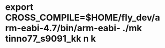 export CROSS_COMPILE=$HOME/fly_dev/arm-eabi-4.7/bin/arm-eabi-
./mk tinno77_s9091_kk n k
================
